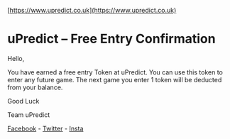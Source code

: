 <Centre>[https://www.upredict.co.uk](https://www.upredict.co.uk)</Centre>

# uPredict – Free Entry Confirmation

Hello, 

You have earned a free entry Token at uPredict. You can use this token to enter any future game. The next game you enter 1 token will be deducted from your balance. 

Good Luck 

Team uPredict 

<Centre>[Facebook](https://www.facebook.com/upredict) - [Twitter](https://twitter.com/upredict_it/) - [Insta](https://www.instagram.com/upredict_it/)</Centre>